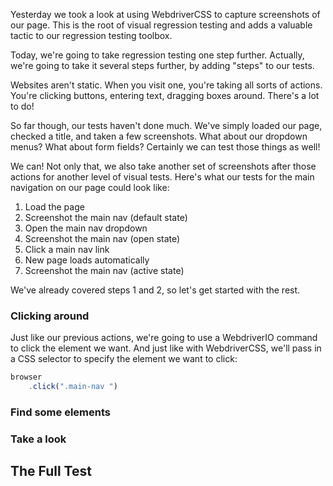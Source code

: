 Yesterday we took a look at using WebdriverCSS to capture screenshots of our page. This is the root of visual regression testing and adds a valuable tactic to our regression testing toolbox.

Today, we're going to take regression testing one step further. Actually, we're going to take it several steps further, by adding "steps" to our tests.

Websites aren't static. When you visit one, you're taking all sorts of actions. You're clicking buttons, entering text, dragging boxes around. There's a lot to do!

So far though, our tests haven't done much. We've simply loaded our page, checked a title, and taken a few screenshots. What about our dropdown menus? What about form fields? Certainly we can test those things as well!

We can! Not only that, we also take another set of screenshots after those actions for another level of visual tests. Here's what our tests for the main navigation on our page could look like:

1. Load the page
2. Screenshot the main nav (default state)
3. Open the main nav dropdown
2. Screenshot the main nav (open state)
3. Click a main nav link
4. New page loads automatically
5. Screenshot the main nav (active state)

We've already covered steps 1 and 2, so let's get started with the rest.

### Clicking around

Just like our previous actions, we're going to use a WebdriverIO command to click the element we want. And just like with WebdriverCSS, we'll pass in a CSS selector to specify the element we want to click:

```js
browser
	.click(".main-nav ")
```

### Find some elements

### Take a look

## The Full Test